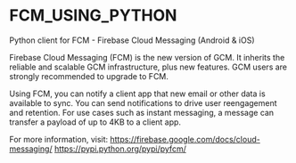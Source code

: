 # FCM_USING_PYTHON
Python client for FCM - Firebase Cloud Messaging (Android & iOS)

Firebase Cloud Messaging (FCM) is the new version of GCM. It inherits the reliable and scalable GCM infrastructure, plus new features. GCM users are strongly recommended to upgrade to FCM.

Using FCM, you can notify a client app that new email or other data is available to sync. You can send notifications to drive user reengagement and retention. For use cases such as instant messaging, a message can transfer a payload of up to 4KB to a client app.

For more information, visit:  https://firebase.google.com/docs/cloud-messaging/
                              https://pypi.python.org/pypi/pyfcm/
